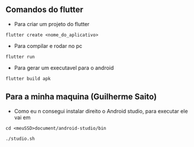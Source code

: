 ## Comandos do flutter

- Para criar um projeto do flutter
```
flutter create <nome_do_aplicativo>
```

- Para compilar e rodar no pc
```
flutter run
```

- Para gerar um executavel para o android
```
flutter build apk
```


## Para a minha maquina (Guilherme Saito)

- Como eu n consegui instalar direito o Android studio, para executar ele vai em
```
cd <meuSSD>document/android-studio/bin
```

```
./studio.sh
```